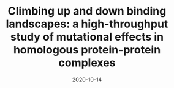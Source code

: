 ---
title: "Climbing up and down binding landscapes: a high-throughput study of mutational effects in homologous protein-protein complexes"
date: '2020-10-14'
authors: "Heyne M, Shirian J, Cohen I, Peleg Y, Radisky ES, Papo N, Shifman JM"
reviewers: "Estevam G, Fraser JS"

peer-review:
- disqus: 2ek4qjc
  biorxiv_versioned: 2020.10.14.338756v1
---